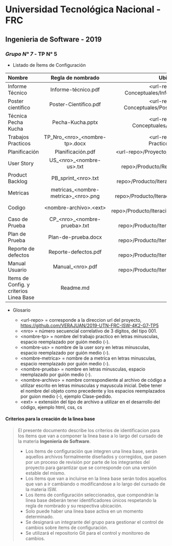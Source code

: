 # Universidad Tecnológica Nacional - FRC
## Ingenieria de Software - 2019
### *Grupo N° 7* - TP N° 5

* Listado de Ítems de Configuración

| Nombre  | Regla de nombrado  | Ubicación física |
| :------------ |:---------------:| -----:|
| Informe Técnico | Informe-técnico.pdf | \<url-repo\>/Trabajos Conceptuales/Informe Técnico |
| Poster científico | Poster-Científico.pdf | \<url-repo\>/Trabajos Conceptuales/Poster Científico |
| Técnica Pecha Kucha | Pecha-Kucha.pptx | \<url-repo\>/Trabajos Conceptuales/Pecha Kucha |
| Trabajos Practicos | TP_Nro_\<nro\>_\<nombre-tp\>.docx | \<url-repo\>/Trabajos Practicos/Evaluables |
| Planificación | Planificación.pdf | \<url-repo\>/Proyecto/Planificación |
| User Story | US_\<nro\>_\<nombre-us\>.txt | \<url-repo\>/Producto/Requerimientos |
| Product Backlog | PB_sprint_\<nro\>.txt | \<url-repo\>/Producto/Iteracion/Backlog |
| Metricas | metricas_\<nombre-metrica\>_\<nro\>.png | \<url-repo\>/Producto/Iteracion/Metricas |
| Codigo | \<nombre-archivo\>.\<ext\> | \<url-repo\>/Producto/Iteracion/Desarrollo |
| Caso de Prueba | CP_\<nro\>_\<nombre-prueba\>.txt | \<url-repo\>/Producto/Iteracion/Testing |
| Plan de Prueba | Plan-de-prueba.docx | \<url-repo\>/Producto/Iteracion/Testing |
| Reporte de defectos | Reporte-defectos.pdf | \<url-repo\>/Producto/Iteracion/Testing |
| Manual Usuario | Manual_\<nro\>.pdf | \<url-repo\>/Producto/Iteracion/Manual |
| Items de Config. y criterios Linea Base | Readme.md | \<url-repo\>/ |


* Glosario

    * \<url-repo\> = corresponde a la direccion url del proyecto, https://github.com/VERAJUAN/2019-UTN-FRC-ISW-4K2-G7-TP5
    * \<nro\> = número secuencial correlativo de 3 dígitos, del tipo 001.
    * \<nombre-tp\> = nombre del trabajo practico en letras minusculas, espacio reemplazado por guión medio (-).
    * \<nombre-us\> = nombre de la user sory en letras minusculas, espacio reemplazado por guión medio (-).
    * \<nombre-metrica\> = nombre de a metrica en letras minusculas, espacio reemplazado por guión medio (-).
    * \<nombre-prueba\> = nombre en letras minusculas, espacio reemplazado por guión medio (-).
    * \<nombre-archivo\> = nombre correspondiente al archivo de código a utilizar escrito en letras minusculas y mayuscula inicial. Debe tener el nombre del objeto como precedente y los espacios reemplazados por guion medio (-), ejemplo Clase-pedido.
    * \<ext\> = extensión del tipo de archivo a utilizar en el desarrollo del código, ejemplo html, css, cs


#### Criterios para la creación de la linea base

>El presente documento describe los criterios de identificacion para los items que van a componer la linea base a lo largo del cursado de la materia **Ingeniería de Software**.
>
>* Los items de configuración que integren una linea base, serán aquellos archivos formalmente diseñados y corregidos, que pasen por un proceso de revisión por parte de los integrantes del proyecto para garantizar que se corresponde con una versión estable del mismo.
>* Los items que van a incluirse en la linea base serán todos aquellos que van a ir cambiando o modificandose a lo largo del cursado de la materia ISW.
>* Los items de configuración seleccionados, que compondrán la linea base deberán tener identificadores únicos respetando la regla de nombrado y su respectiva ubicación.
>* Solo puede haber una linea base activa en un momento determinado.
>* Se designará un integrante del grupo para gestionar el control de cambios sobre items de configuración.
>* Se utilizará el repositorio Git para el control y monitoreo de cambios.
	

